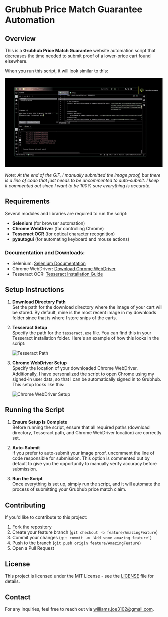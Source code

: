 # Grubhub Price Match Guarantee Automation

## Overview
This is a **Grubhub Price Match Guarantee** website automation script that decreases the time needed to submit proof of a lower-price cart found elsewhere.

When you run this script, it will look similar to this:

![Demo Video](https://github.com/jwilliams2023/Grubhub-Price-Match-Submission-OCR/blob/master/Resources/DemoVideo.gif)

*Note: At the end of the GIF, I manually submitted the image proof, but there is a line of code that just needs to be uncommented to auto-submit. I keep it commented out since I want to be 100% sure everything is accurate.*

## Requirements
Several modules and libraries are required to run the script:
- **Selenium** (for browser automation)
- **Chrome WebDriver** (for controlling Chrome)
- **Tesseract OCR** (for optical character recognition)
- **pyautogui** (for automating keyboard and mouse actions)

### Documentation and Downloads:
- Selenium: [Selenium Documentation](https://www.selenium.dev/documentation/overview/)
- Chrome WebDriver: [Download Chrome WebDriver](https://chromedriver.chromium.org/downloads)
- Tesseract OCR: [Tesseract Installation Guide](https://github.com/UB-Mannheim/tesseract/wiki)

## Setup Instructions

1. **Download Directory Path**  
   Set the path for the download directory where the image of your cart will be stored. By default, mine is the most recent image in my downloads folder since that is where I store snips of the carts.

2. **Tesseract Setup**  
   Specify the path for the `tesseract.exe` file. You can find this in your Tesseract installation folder. Here's an example of how this looks in the script:

   ![Tesseract Path](https://github.com/jwilliams2023/Grubhub-Price-Match-Submission-OCR/assets/130696072/cbff4012-b5f9-4e9b-87e3-4701d7b24886)

3. **Chrome WebDriver Setup**  
   Specify the location of your downloaded Chrome WebDriver. Additionally, I have personalized the script to open Chrome using my signed-in user data, so that I can be automatically signed in to Grubhub. This setup looks like this:

   ![Chrome WebDriver Setup](https://github.com/jwilliams2023/Grubhub-Price-Match-Submission-OCR/assets/130696072/76592c96-b188-4037-b798-77fd646ec622)

## Running the Script

1. **Ensure Setup Is Complete**  
   Before running the script, ensure that all required paths (download directory, Tesseract path, and Chrome WebDriver location) are correctly set.

2. **Auto-Submit**  
   If you prefer to auto-submit your image proof, uncomment the line of code responsible for submission. This option is commented out by default to give you the opportunity to manually verify accuracy before submission.

3. **Run the Script**  
   Once everything is set up, simply run the script, and it will automate the process of submitting your Grubhub price match claim.

## Contributing
If you'd like to contribute to this project:

1. Fork the repository
2. Create your feature branch (`git checkout -b feature/AmazingFeature`)
3. Commit your changes (`git commit -m 'Add some amazing feature'`)
4. Push to the branch (`git push origin feature/AmazingFeature`)
5. Open a Pull Request

## License
This project is licensed under the MIT License - see the [LICENSE](https://github.com/jwilliams2023/Grubhub-Price-Match-Submission-OCR?tab=MIT-1-ov-file#readme) file for details.

## Contact
For any inquiries, feel free to reach out via [williams.joe3102@gmail.com](mailto:williams.joe3102@gmail.com).
